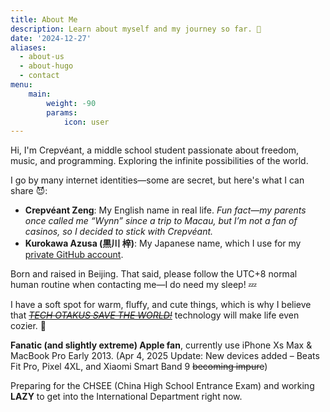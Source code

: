 ```yaml
---
title: About Me
description: Learn about myself and my journey so far. 🧐
date: '2024-12-27'
aliases:
  - about-us
  - about-hugo
  - contact
menu:
    main: 
        weight: -90
        params:
            icon: user
---
```


Hi, I'm Crepvéant, a middle school student passionate about freedom, music, and programming. Exploring the infinite possibilities of the world.

I go by many internet identities—some are secret, but here's what I can share 😈:

- **Crepvéant Zeng**: My English name in real life. 
  *Fun fact—my parents once called me “Wynn” since a trip to Macau, but I’m not a fan of casinos, so I decided to stick with Crepvéant.*
- **Kurokawa Azusa (黒川 梓)**: My Japanese name, which I use for my [private GitHub account](https://github.com/kuroazusa).

Born and raised in Beijing. That said, please follow the UTC+8 normal human routine when contacting me—I do need my sleep! 💤

I have a soft spot for warm, fluffy, and cute things, which is why I believe that [<i>~~TECH OTAKUS SAVE THE WORLD!~~</i>](https://www.mihoyo.com/en) technology will make life even cozier. 🐾

**Fanatic (and slightly extreme) Apple fan**, currently use iPhone Xs Max & MacBook Pro Early 2013.
(Apr 4, 2025 Update: New devices added – Beats Fit Pro, Pixel 4XL, and Xiaomi Smart Band 9 ~~becoming impure~~)

Preparing for the CHSEE (China High School Entrance Exam) and working **LAZY** to get into the International Department right now.